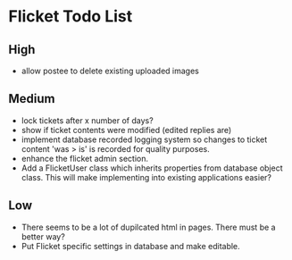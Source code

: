 
# Flicket Todo List

## High
* allow postee to delete existing uploaded images

## Medium
* lock tickets after x number of days?
* show if ticket contents were modified (edited replies are)
* implement database recorded logging system so changes to ticket content 'was > is'
is recorded for quality purposes.
* enhance the flicket admin section.
* Add a FlicketUser class which inherits properties from database object class. This will 
make implementing into existing applications easier?

## Low
* There seems to be a lot of dupilcated html in pages. There must be a 
better way?
* Put Flicket specific settings in database and make editable.
